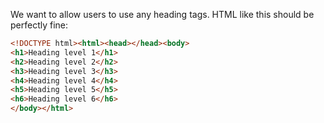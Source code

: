We want to allow users to use any heading tags. HTML like this should be 
perfectly fine:

```html
<!DOCTYPE html><html><head></head><body>
<h1>Heading level 1</h1>
<h2>Heading level 2</h2>
<h3>Heading level 3</h3>
<h4>Heading level 4</h4>
<h5>Heading level 5</h5>
<h6>Heading level 6</h6>
</body></html>
```
